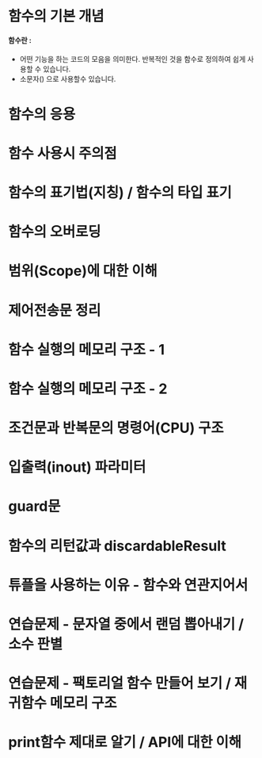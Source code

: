 # 함수의 기본 개념
#### 함수란 : 
- 어떤 기능을 하는 코드의 모음을 의미한다. 반복적인 것을 함수로 정의하여 쉽게 사용할 수 있습니다. 
- 소문자() 으로 사용할수 있습니다.
# 함수의 응용
# 함수 사용시 주의점 
# 함수의 표기법(지칭) / 함수의 타입 표기  
# 함수의 오버로딩 
# 범위(Scope)에 대한 이해 
# 제어전송문 정리 
# 함수 실행의 메모리 구조 - 1 
# 함수 실행의 메모리 구조 - 2 
# 조건문과 반복문의 명령어(CPU) 구조 
# 입출력(inout) 파라미터 
# guard문 
# 함수의 리턴값과 discardableResult 
# 튜플을 사용하는 이유 - 함수와 연관지어서 
# 연습문제 - 문자열 중에서 랜덤 뽑아내기 / 소수 판별 
# 연습문제 - 팩토리얼 함수 만들어 보기 / 재귀함수 메모리 구조 
# print함수 제대로 알기 / API에 대한 이해 
